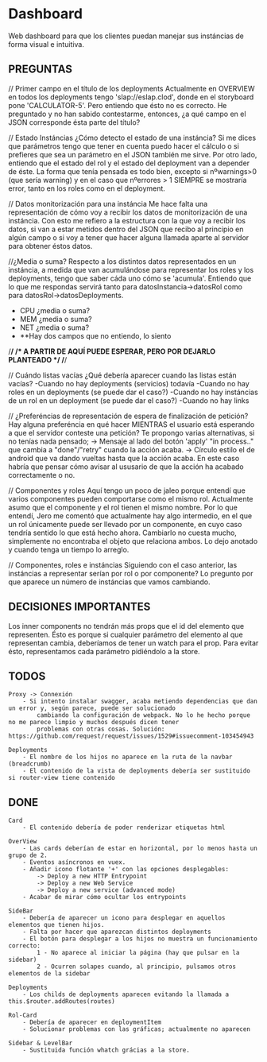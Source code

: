 # Dashboard
Web dashboard para que los clientes puedan manejar sus instáncias de forma visual e intuitiva.

PREGUNTAS
---------------------------------------------------------
// Primer campo en el título de los deployments
Actualmente en OVERVIEW en todos los deployments tengo 'slap://eslap.clod', donde en el storyboard pone 'CALCULATOR-5'.
Pero entiendo que ésto no es correcto. He preguntado y no han sabido contestarme, entonces, ¿a qué campo en el JSON corresponde ésta parte del título?

// Estado Instáncias
¿Cómo detecto el estado de una instáncia? Si me dices que parámetros tengo que tener en cuenta puedo hacer el cálculo o si prefieres que sea un parámetro en el JSON también me sirve.
Por otro lado, entiendo que el estado del rol y el estado del deployment van a depender de éste. La forma que tenía pensada
es todo bien, excepto si  nºwarnings>0 (que sería warning) y en el caso que  nºerrores > 1 SIEMPRE se mostraría error, tanto en los roles como en el deployment.

// Datos monitorización para una instáncia
Me hace falta una representación de cómo voy a recibir los datos de monitorización de una instáncia. Con esto me refiero
a la estructura con la que voy a recibir los datos, si van a estar metidos dentro del JSON que recibo al principio en algún campo
o si voy a tener que hacer alguna llamada aparte al servidor para obtener éstos datos.

//¿Media o suma?
Respecto a los distintos datos representados en un instáncia, a medida que van acumulándose para representar los roles y los deployments, tengo que saber cáda uno cómo se 'acumula'. Entiendo que lo que me respondas servirá tanto para datosInstancia->datosRol como para datosRol->datosDeployments.
- CPU ¿media o suma?
- MEM ¿media o suma?
- NET ¿media o suma?
- **Hay dos campos que no entiendo, lo siento

/**************************************************************/
/* A PARTIR DE AQUÍ PUEDE ESPERAR, PERO POR DEJARLO PLANTEADO */
/**************************************************************/

// Cuándo listas vacías
¿Qué debería aparecer cuando las listas están vacías?
-Cuando no hay deployments (servicios) todavía
-Cuando no hay roles en un deployments (se puede dar el caso?)
-Cuando no hay instáncias de un rol en un deployment (se puede dar el caso?)
-Cuando no hay links

// ¿Preferéncias de representación de espera de finalización de petición?
Hay alguna preferéncia en qué hacer MIENTRAS el usuario está esperando a que el servidor conteste una petición?
Te propongo varias alternativas, si no tenías nada pensado;
    -> Mensaje al lado del botón 'apply' "in process.." que cambia a "done"/"retry" cuando la acción acaba.
    -> Círculo estilo el de android que va dando vueltas hasta que la acción acaba. En este caso habría que pensar
        cómo avisar al ususario de que la acción ha acabado correctamente o no.
    
// Componentes y roles
Aquí tengo un poco de jaleo porque entendí que varios componentes pueden comportarse como el mismo rol. Actualmente
asumo que el componente y el rol tienen el mismo nombre.
Por lo que entendí, Jero me comentó que actualmente hay algo intermedio, en el que un rol únicamente puede ser llevado por un componente, en cuyo caso tendría sentido lo que está hecho ahora. Cambiarlo no cuesta mucho, simplemente no encontraba
el objeto que relaciona ambos. Lo dejo anotado y cuando tenga un tiempo lo arreglo.

// Componentes, roles e instáncias
Siguiendo con el caso anterior, las instáncias a representar serían por rol o por componente?
Lo pregunto por que aparece un número de instáncias que vamos cambiando.



DECISIONES IMPORTANTES
---------------------------------------------------------
Los inner components no tendrán más props que el id del elemento que representen.
Ésto es porque si cualquier parámetro del elemento al que representan cambia, deberíamos de tener un watch para el prop.
Para evitar ésto, representamos cada parámetro pidiéndolo a la store.

TODOS
---------------------------------------------------------    
    Proxy -> Connexión
        - Si intento instalar swagger, acaba metiendo dependencias que dan un error y, según parece, puede ser solucionado
            cambiando la configuración de webpack. No lo he hecho porque no me parece limpio y muchos después dicen tener
            problemas con otras cosas. Solución: https://github.com/request/request/issues/1529#issuecomment-103454943

    Deployments
        - El nombre de los hijos no aparece en la ruta de la navbar (breadcrumb)
        - El contenido de la vista de deployments debería ser sustituido si router-view tiene contenido

DONE
---------------------------------------------------------
    Card
        - El contenido debería de poder renderizar etiquetas html

    OverView
        - Las cards deberían de estar en horizontal, por lo menos hasta un grupo de 2.
        - Eventos asíncronos en vuex.
        - Añadir icono flotante '+' con las opciones desplegables:
            -> Deploy a new HTTP Entrypoint
            -> Deploy a new Web Service
            -> Deploy a new service (advanced mode)
        - Acabar de mirar cómo ocultar los entrypoints

    SideBar
        - Debería de aparecer un icono para desplegar en aquellos elementos que tienen hijos.
        - Falta por hacer que aparezcan distintos deployments
        - El botón para desplegar a los hijos no muestra un funcionamiento correcto:
            1 - No aparece al iniciar la página (hay que pulsar en la sidebar)
            2 - Ocurren solapes cuando, al principio, pulsamos otros elementos de la sidebar    

    Deployments
        - Los childs de deployments aparecen evitando la llamada a this.$router.addRoutes(routes)
    
    Rol-Card
        - Debería de aparecer en deploymentItem
        - Solucionar problemas con las gráficas; actualmente no aparecen

    Sidebar & LevelBar
        - Sustituida función whatch grácias a la store.